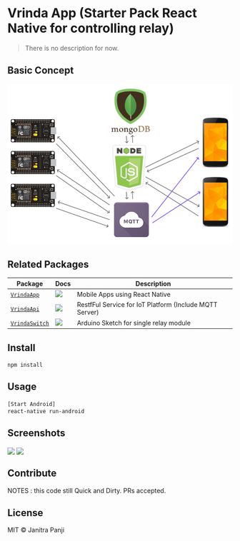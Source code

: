 # Vrinda App (Starter Pack React Native for controlling relay)

> There is no description for now.

## Basic Concept
![Alt text](diagram/diagram.png?raw=true "Diagram Concept")

## Related Packages

| Package | Docs | Description |
|---------|------|-------------|
| [`VrindaApp`](https://github.com/bonkzero404/VrindaApp) |  ![](https://img.shields.io/badge/API%20Docs-not%20ready-red.svg?style=flat-square) | Mobile Apps using React Native |
| [`VrindaApi`](https://github.com/bonkzero404/VrindaApi) | ![](https://img.shields.io/badge/API%20Docs-not%20ready-red.svg?style=flat-square) | RestfFul Service for IoT Platform (Include MQTT Server) |
| [`VrindaSwitch`](https://github.com/bonkzero404/VrindaSwitch) | ![](https://img.shields.io/badge/API%20Docs-not%20ready-red.svg?style=flat-square) |  Arduino Sketch for single relay module |

## Install

```
npm install
```

## Usage

```
[Start Android]
react-native run-android
```

## Screenshots

<img align="center" width="300" src="https://raw.githubusercontent.com/bonkzero404/VrindaApp/master/screen-1.png" />

<img align="center" width="300" src="https://raw.githubusercontent.com/bonkzero404/VrindaApp/master/screen-2.png" />

## Contribute

NOTES : this code still Quick and Dirty. PRs accepted.

## License

MIT © Janitra Panji
